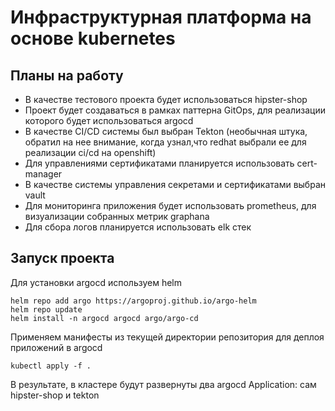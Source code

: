 # Инфраструктурная платформа на основе kubernetes
## Планы на работу
 - В качестве тестового проекта будет использоваться hipster-shop
 - Проект будет создаваться в рамках паттерна GitOps, для реализации которого будет использоваться argocd
 - В качестве CI/CD системы был выбран Tekton (необычная штука, обратил на нее внимание, когда узнал,что redhat выбрали ее для реализации ci/cd на openshift)
 - Для управлениями сертификатами планируется использовать cert-manager
 - В качестве системы управления секретами и сертификатами выбран vault
 - Для мониторинга приложения будет использовать prometheus, для визуализации собранных метрик graphana
 - Для сбора логов планируется использовать elk стек
## Запуск проекта
Для установки argocd используем helm
```
helm repo add argo https://argoproj.github.io/argo-helm
helm repo update
helm install -n argocd argocd argo/argo-cd
```
Применяем манифесты из текущей директории репозитория для деплоя приложений в argocd
```
kubectl apply -f .
```
В результате, в кластере будут развернуты два argocd Application: сам hipster-shop и tekton
